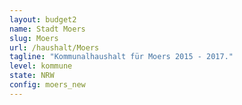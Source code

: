 ```yaml
---
layout: budget2
name: Stadt Moers 
slug: Moers
url: /haushalt/Moers
tagline: "Kommunalhaushalt für Moers 2015 - 2017."
level: kommune
state: NRW
config: moers_new
---
```



